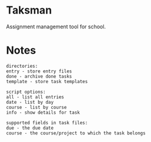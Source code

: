 # Taksman

Assignment management tool for school.

# Notes
```
directories:
entry - store entry files
done - archive done tasks
template - store task templates

script options:
all - list all entries
date - list by day
course - list by course
info - show details for task

supported fields in task files:
due - the due date
course - the course/project to which the task belongs
```
